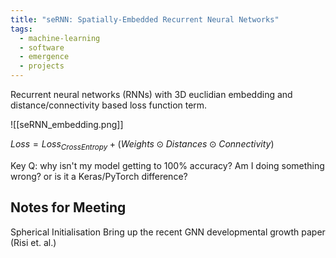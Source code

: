 ```yaml
---
title: "seRNN: Spatially-Embedded Recurrent Neural Networks"
tags:
  - machine-learning
  - software
  - emergence
  - projects
---
```

Recurrent neural networks (RNNs) with 3D euclidian embedding and distance/connectivity based loss function term.

![[seRNN_embedding.png]]

$Loss = Loss_{Cross Entropy} + (Weights \odot Distances \odot Connectivity)$

Key Q: why isn't my model getting to 100% accuracy? Am I doing something wrong? or is it a Keras/PyTorch difference?

## Notes for Meeting

Spherical Initialisation
Bring up the recent GNN developmental growth paper (Risi et. al.)
